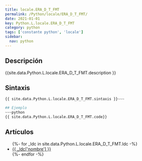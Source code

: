 ```yaml
---
title: locale.ERA_D_T_FMT
permalink: /Python/locale/ERA_D_T_FMT/
date: 2021-01-01
key: Python.L.locale.ERA_D_T_FMT
category: python
tags: ['constante python', 'locale']
sidebar: 
  nav: python
---
```


## Descripción
{{site.data.Python.L.locale.ERA_D_T_FMT.description }}

## Sintaxis
~~~python
{{ site.data.Python.L.locale.ERA_D_T_FMT.sintaxis }}~~~

## Ejemplo
~~~python
{{ site.data.Python.L.locale.ERA_D_T_FMT.code}}
~~~

## Artículos
<ul>
{%- for _ldc in site.data.Python.L.locale.ERA_D_T_FMT.ldc -%}
   <li>
       <a href="{{_ldc['url'] }}">{{ _ldc['nombre'] }}</a>
   </li>
{%- endfor -%}
</ul>
